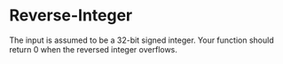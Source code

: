 # Reverse-Integer
The input is assumed to be a 32-bit signed integer. Your function should return 0 when the reversed integer overflows.
